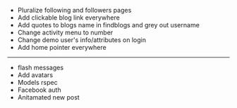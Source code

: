 * Pluralize following and followers pages
* Add clickable blog link everywhere
* Add quotes to blogs name in findblogs and grey out username
* Change activity menu to number
* Change demo user's info/attributes on login
* Add home pointer everywhere
---
* flash messages
* Add avatars
* Models rspec
* Facebook auth
* Anitamated new post
